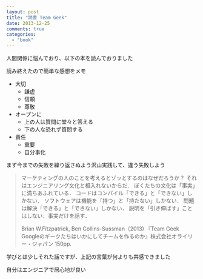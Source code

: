 ```yaml
---
layout: post
title: "読書 Team Geek"
date: 2013-12-25
comments: true
categories:
  - "book"
---
```


人間関係に悩んでおり、以下の本を読んでおりました

読み終えたので簡単な感想をメモ

- 大切
  - 謙虚
  - 信頼
  - 尊敬
- オープンに
  - 上の人は質問に堂々と答える
  - 下の人な恐れず質問する
- 責任
  - 重要
  - 自分事化

まず今までの失敗を繰り返さぬよう沢山実践して、違う失敗しよう

> マーケティングの人のことを考えるとゾッとするのはなぜだろうか？
> それはエンジニアリング文化と相入れないからだ．
> ぼくたちの文化は「事実」に満ちあふれている．
> コードはコンパイル「できる」と「できない」しかない．
> ソフトウェアは機能を「持つ」と「持たない」しかない．
> 問題は解決「できる」と「できない」しかない．
> 説明を「引き伸ばす」ことはしない．事実だけを話す．
>
> Brian W.Fitzpatrick, Ben Collins-Sussman（2013)
>『Team Geek Googleのギークたちはいかにしてチームを作るのか』株式会社オライリー・ジャパン 150pp.

学びとは少しそれた話ですが、上記の言葉が何よりも共感できました

自分はエンジニアで居心地が良い
